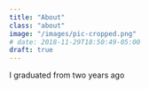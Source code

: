 ```yaml
---
title: "About"
class: "about"
image: "/images/pic-cropped.png"
# date: 2018-11-29T18:50:49-05:00
draft: true
---
```


<section class="about">
  <p>
    I graduated from two years ago
  </p>
</section>

